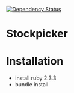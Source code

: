 [![Dependency Status](https://gemnasium.com/badges/github.com/meric426/stockpicker.svg)](https://gemnasium.com/github.com/meric426/stockpicker)

# Stockpicker

# Installation

- install ruby 2.3.3
- bundle install
